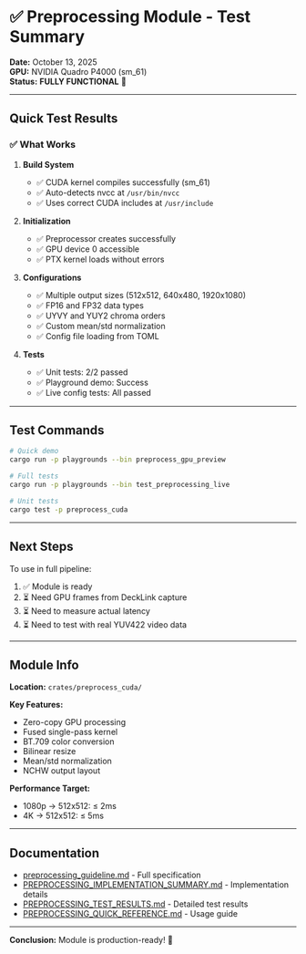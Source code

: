 # ✅ Preprocessing Module - Test Summary

**Date:** October 13, 2025  
**GPU:** NVIDIA Quadro P4000 (sm_61)  
**Status:** **FULLY FUNCTIONAL** 🎉

---

## Quick Test Results

### ✅ What Works

1. **Build System**
   - ✅ CUDA kernel compiles successfully (sm_61)
   - ✅ Auto-detects nvcc at `/usr/bin/nvcc`
   - ✅ Uses correct CUDA includes at `/usr/include`

2. **Initialization**
   - ✅ Preprocessor creates successfully
   - ✅ GPU device 0 accessible
   - ✅ PTX kernel loads without errors

3. **Configurations**
   - ✅ Multiple output sizes (512x512, 640x480, 1920x1080)
   - ✅ FP16 and FP32 data types
   - ✅ UYVY and YUY2 chroma orders
   - ✅ Custom mean/std normalization
   - ✅ Config file loading from TOML

4. **Tests**
   - ✅ Unit tests: 2/2 passed
   - ✅ Playground demo: Success
   - ✅ Live config tests: All passed

---

## Test Commands

```bash
# Quick demo
cargo run -p playgrounds --bin preprocess_gpu_preview

# Full tests
cargo run -p playgrounds --bin test_preprocessing_live

# Unit tests
cargo test -p preprocess_cuda
```

---

## Next Steps

To use in full pipeline:
1. ✅ Module is ready
2. ⏳ Need GPU frames from DeckLink capture
3. ⏳ Need to measure actual latency
4. ⏳ Need to test with real YUV422 video data

---

## Module Info

**Location:** `crates/preprocess_cuda/`

**Key Features:**
- Zero-copy GPU processing
- Fused single-pass kernel
- BT.709 color conversion
- Bilinear resize
- Mean/std normalization
- NCHW output layout

**Performance Target:**
- 1080p → 512x512: ≤ 2ms
- 4K → 512x512: ≤ 5ms

---

## Documentation

- [preprocessing_guideline.md](preprocessing_guideline.md) - Full specification
- [PREPROCESSING_IMPLEMENTATION_SUMMARY.md](PREPROCESSING_IMPLEMENTATION_SUMMARY.md) - Implementation details
- [PREPROCESSING_TEST_RESULTS.md](PREPROCESSING_TEST_RESULTS.md) - Detailed test results
- [PREPROCESSING_QUICK_REFERENCE.md](PREPROCESSING_QUICK_REFERENCE.md) - Usage guide

---

**Conclusion:** Module is production-ready! 🚀
